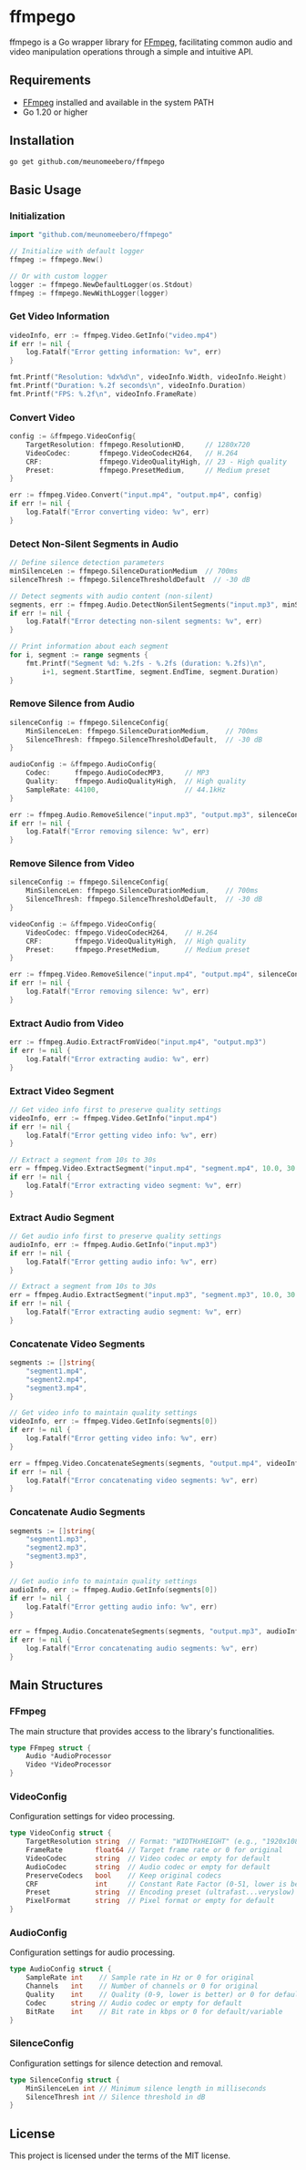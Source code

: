# ffmpego

ffmpego is a Go wrapper library for [FFmpeg](https://ffmpeg.org/), facilitating common audio and video manipulation operations through a simple and intuitive API.

## Requirements

- [FFmpeg](https://ffmpeg.org/) installed and available in the system PATH
- Go 1.20 or higher

## Installation

```bash
go get github.com/meunomeebero/ffmpego
```

## Basic Usage

### Initialization

```go
import "github.com/meunomeebero/ffmpego"

// Initialize with default logger
ffmpeg := ffmpego.New()

// Or with custom logger
logger := ffmpego.NewDefaultLogger(os.Stdout)
ffmpeg := ffmpego.NewWithLogger(logger)
```

### Get Video Information

```go
videoInfo, err := ffmpeg.Video.GetInfo("video.mp4")
if err != nil {
    log.Fatalf("Error getting information: %v", err)
}

fmt.Printf("Resolution: %dx%d\n", videoInfo.Width, videoInfo.Height)
fmt.Printf("Duration: %.2f seconds\n", videoInfo.Duration)
fmt.Printf("FPS: %.2f\n", videoInfo.FrameRate)
```

### Convert Video

```go
config := &ffmpego.VideoConfig{
    TargetResolution: ffmpego.ResolutionHD,     // 1280x720
    VideoCodec:       ffmpego.VideoCodecH264,   // H.264
    CRF:              ffmpego.VideoQualityHigh, // 23 - High quality
    Preset:           ffmpego.PresetMedium,     // Medium preset
}

err := ffmpeg.Video.Convert("input.mp4", "output.mp4", config)
if err != nil {
    log.Fatalf("Error converting video: %v", err)
}
```

### Detect Non-Silent Segments in Audio

```go
// Define silence detection parameters
minSilenceLen := ffmpego.SilenceDurationMedium  // 700ms
silenceThresh := ffmpego.SilenceThresholdDefault  // -30 dB

// Detect segments with audio content (non-silent)
segments, err := ffmpeg.Audio.DetectNonSilentSegments("input.mp3", minSilenceLen, silenceThresh)
if err != nil {
    log.Fatalf("Error detecting non-silent segments: %v", err)
}

// Print information about each segment
for i, segment := range segments {
    fmt.Printf("Segment %d: %.2fs - %.2fs (duration: %.2fs)\n", 
        i+1, segment.StartTime, segment.EndTime, segment.Duration)
}
```

### Remove Silence from Audio

```go
silenceConfig := ffmpego.SilenceConfig{
    MinSilenceLen: ffmpego.SilenceDurationMedium,    // 700ms
    SilenceThresh: ffmpego.SilenceThresholdDefault,  // -30 dB
}

audioConfig := &ffmpego.AudioConfig{
    Codec:      ffmpego.AudioCodecMP3,     // MP3
    Quality:    ffmpego.AudioQualityHigh,  // High quality
    SampleRate: 44100,                     // 44.1kHz
}

err := ffmpeg.Audio.RemoveSilence("input.mp3", "output.mp3", silenceConfig, audioConfig)
if err != nil {
    log.Fatalf("Error removing silence: %v", err)
}
```

### Remove Silence from Video

```go
silenceConfig := ffmpego.SilenceConfig{
    MinSilenceLen: ffmpego.SilenceDurationMedium,    // 700ms
    SilenceThresh: ffmpego.SilenceThresholdDefault,  // -30 dB
}

videoConfig := &ffmpego.VideoConfig{
    VideoCodec: ffmpego.VideoCodecH264,    // H.264
    CRF:        ffmpego.VideoQualityHigh,  // High quality
    Preset:     ffmpego.PresetMedium,      // Medium preset
}

err := ffmpeg.Video.RemoveSilence("input.mp4", "output.mp4", silenceConfig, videoConfig)
if err != nil {
    log.Fatalf("Error removing silence: %v", err)
}
```

### Extract Audio from Video

```go
err := ffmpeg.Audio.ExtractFromVideo("input.mp4", "output.mp3")
if err != nil {
    log.Fatalf("Error extracting audio: %v", err)
}
```

### Extract Video Segment

```go
// Get video info first to preserve quality settings
videoInfo, err := ffmpeg.Video.GetInfo("input.mp4")
if err != nil {
    log.Fatalf("Error getting video info: %v", err)
}

// Extract a segment from 10s to 30s
err = ffmpeg.Video.ExtractSegment("input.mp4", "segment.mp4", 10.0, 30.0, videoInfo)
if err != nil {
    log.Fatalf("Error extracting video segment: %v", err)
}
```

### Extract Audio Segment

```go
// Get audio info first to preserve quality settings
audioInfo, err := ffmpeg.Audio.GetInfo("input.mp3")
if err != nil {
    log.Fatalf("Error getting audio info: %v", err)
}

// Extract a segment from 10s to 30s
err = ffmpeg.Audio.ExtractSegment("input.mp3", "segment.mp3", 10.0, 30.0, audioInfo)
if err != nil {
    log.Fatalf("Error extracting audio segment: %v", err)
}
```

### Concatenate Video Segments

```go
segments := []string{
    "segment1.mp4",
    "segment2.mp4",
    "segment3.mp4",
}

// Get video info to maintain quality settings
videoInfo, err := ffmpeg.Video.GetInfo(segments[0])
if err != nil {
    log.Fatalf("Error getting video info: %v", err)
}

err = ffmpeg.Video.ConcatenateSegments(segments, "output.mp4", videoInfo)
if err != nil {
    log.Fatalf("Error concatenating video segments: %v", err)
}
```

### Concatenate Audio Segments

```go
segments := []string{
    "segment1.mp3",
    "segment2.mp3",
    "segment3.mp3",
}

// Get audio info to maintain quality settings
audioInfo, err := ffmpeg.Audio.GetInfo(segments[0])
if err != nil {
    log.Fatalf("Error getting audio info: %v", err)
}

err = ffmpeg.Audio.ConcatenateSegments(segments, "output.mp3", audioInfo)
if err != nil {
    log.Fatalf("Error concatenating audio segments: %v", err)
}
```

## Main Structures

### FFmpeg

The main structure that provides access to the library's functionalities.

```go
type FFmpeg struct {
    Audio *AudioProcessor
    Video *VideoProcessor
}
```

### VideoConfig

Configuration settings for video processing.

```go
type VideoConfig struct {
    TargetResolution string  // Format: "WIDTHxHEIGHT" (e.g., "1920x1080")
    FrameRate        float64 // Target frame rate or 0 for original
    VideoCodec       string  // Video codec or empty for default
    AudioCodec       string  // Audio codec or empty for default
    PreserveCodecs   bool    // Keep original codecs
    CRF              int     // Constant Rate Factor (0-51, lower is better)
    Preset           string  // Encoding preset (ultrafast...veryslow)
    PixelFormat      string  // Pixel format or empty for default
}
```

### AudioConfig

Configuration settings for audio processing.

```go
type AudioConfig struct {
    SampleRate int    // Sample rate in Hz or 0 for original
    Channels   int    // Number of channels or 0 for original
    Quality    int    // Quality (0-9, lower is better) or 0 for default
    Codec      string // Audio codec or empty for default
    BitRate    int    // Bit rate in kbps or 0 for default/variable
}
```

### SilenceConfig

Configuration settings for silence detection and removal.

```go
type SilenceConfig struct {
    MinSilenceLen int // Minimum silence length in milliseconds
    SilenceThresh int // Silence threshold in dB
}
```

## License

This project is licensed under the terms of the MIT license. 